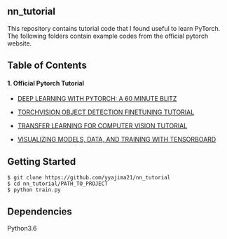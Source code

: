 ## nn_tutorial
This repository contains tutorial code that I found useful to learn PyTorch. 
The following folders contain example codes from the official pytorch website.
## Table of Contents
#### 1. Official Pytorch Tutorial

* [DEEP LEARNING WITH PYTORCH: A 60 MINUTE BLITZ](https://github.com/yyajima21/nn_tutorial/tree/master/dl-with-pytorch-60-min-blitz)

* [TORCHVISION OBJECT DETECTION FINETUNING TUTORIAL](https://github.com/yyajima21/nn_tutorial/tree/master/torchvision-object-detection-finetuning-tutorial)

* [TRANSFER LEARNING FOR COMPUTER VISION TUTORIAL](https://github.com/yyajima21/nn_tutorial/tree/master/transfer-learning-for-computer-vision-tutorial)

* [VISUALIZING MODELS, DATA, AND TRAINING WITH TENSORBOARD](https://github.com/yyajima21/nn_tutorial/tree/master/visualizing-models-data-and-training-with-tensorboard)

## Getting Started
```
$ git clone https://github.com/yyajima21/nn_tutorial
$ cd nn_tutorial/PATH_TO_PROJECT
$ python train.py
```
## Dependencies
Python3.6
